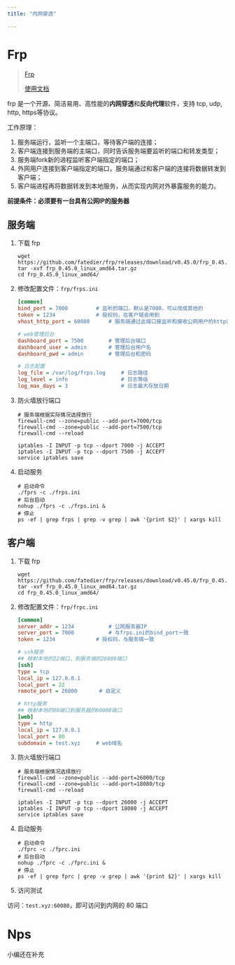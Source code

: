 ```yaml
---
title: "内网穿透"

---
```



# Frp

> [Frp](https://github.com/fatedier/frp)
> 
> [使用文档](https://gofrp.org/docs/overview/)

frp 是一个开源、简洁易用、高性能的**内网穿透**和**反向代理**软件，支持 tcp, udp, http, https等协议。

工作原理：

1. 服务端运行，监听一个主端口，等待客户端的连接；
2. 客户端连接到服务端的主端口，同时告诉服务端要监听的端口和转发类型；
3. 服务端fork新的进程监听客户端指定的端口；
4. 外网用户连接到客户端指定的端口，服务端通过和客户端的连接将数据转发到客户端；
5. 客户端进程再将数据转发到本地服务，从而实现内网对外暴露服务的能力。

**前提条件：必须要有一台具有公网IP的服务器**

## 服务端

1. 下载 frp

   ```shell
   wget https://github.com/fatedier/frp/releases/download/v0.45.0/frp_0.45.0_linux_amd64.tar.gz
   tar -xvf frp_0.45.0_linux_amd64.tar.gz
   cd frp_0.45.0_linux_amd64/
   ```

2. 修改配置文件：`frp/frps.ini`

   ```ini
   [common]
   bind_port = 7000			# 监听的端口，默认是7000，可以改成其他的
   token = 1234				# 授权码，在客户端会用到
   vhost_http_port = 60080		# 服务端通过此端口接监听和接收公网用户的http请求
   
   # web管理后台
   dashboard_port = 7500		# 管理后台端口
   dashboard_user = admin		# 管理后台用户名
   dashboard_pwd = admin		# 管理后台和密码
   
   # 日志配置
   log_file = /var/log/frps.log		# 日志路径
   log_level = info					# 日志等级
   log_max_days = 3					# 日志最大存放日期
   ```
   
3. 防火墙放行端口

   ```shell
   # 服务端根据实际情况选择放行
   firewall-cmd --zone=public --add-port=7000/tcp
   firewall-cmd --zone=public --add-port=7500/tcp
   firewall-cmd --reload
   
   iptables -I INPUT -p tcp --dport 7000 -j ACCEPT
   iptables -I INPUT -p tcp --dport 7500 -j ACCEPT
   service iptables save
   ```

4. 启动服务

   ```shell
   # 启动命令
   ./fprs -c ./frps.ini
   # 后台启动
   nohup ./fprs -c ./frps.ini &
   # 停止
   ps -ef | grep frps | grep -v grep | awk '{print $2}' | xargs kill 
   ```

## 客户端

1. 下载 frp

   ```shell
   wget https://github.com/fatedier/frp/releases/download/v0.45.0/frp_0.45.0_linux_amd64.tar.gz
   tar -xvf frp_0.45.0_linux_amd64.tar.gz
   cd frp_0.45.0_linux_amd64/
   ```

2. 修改配置文件：`frp/frpc.ini`

   ```ini
   [common]
   server_addr = 1234			# 公网服务器IP
   server_port = 7000			# 与frps.ini的bind_port一致
   token = 1234				# 授权码，与服务端一致
   
   # ssh服务
   ## 映射本地的22端口，到服务端的26000端口
   [ssh]
   type = tcp
   local_ip = 127.0.0.1
   local_port = 22
   remote_port = 26000 		 # 自定义
   
   # http服务
   ## 映射本地的80端口到服务器的60080端口
   [web]
   type = http
   local_ip = 127.0.0.1
   local_port = 80
   subdomain = test.xyz		# web域名
   ```
   
3. 防火墙放行端口

   ```shell
   # 服务端根据情况选择放行
   firewall-cmd --zone=public --add-port=26000/tcp
   firewall-cmd --zone=public --add-port=18080/tcp
   firewall-cmd --reload
   
   iptables -I INPUT -p tcp --dport 26000 -j ACCEPT
   iptables -I INPUT -p tcp --dport 18080 -j ACCEPT
   service iptables save
   ```

4. 启动服务

   ```shell
   # 启动命令
   ./fprc -c ./fprc.ini
   # 后台启动
   nohup ./fprc -c ./fprc.ini &
   # 停止
   ps -ef | grep fprc | grep -v grep | awk '{print $2}' | xargs kill 
   ```

5.  访问测试

   访问：`test.xyz:60080`，即可访问到内网的 80 端口


# Nps

小编还在补充